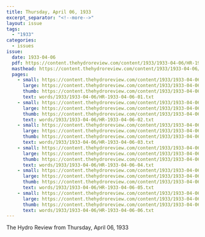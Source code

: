 ```yaml
---
title: Thursday, April 06, 1933
excerpt_separator: "<!--more-->"
layout: issue
tags:
  - "1933"
categories:
  - issues
issue:
  date: 1933-04-06
  pdf: https://content.thehydroreview.com/content/1933/1933-04-06/HR-1933-04-06.pdf
  masthead: https://content.thehydroreview.com/content/1933/1933-04-06/masthead/HR-1933-04-06.jpg
  pages:
    - small: https://content.thehydroreview.com/content/1933/1933-04-06/small/HR-1933-04-06-01.jpg
      large: https://content.thehydroreview.com/content/1933/1933-04-06/large/HR-1933-04-06-01.jpg
      thumb: https://content.thehydroreview.com/content/1933/1933-04-06/thumbnails/HR-1933-04-06-01.jpg
      text: words/1933/1933-04-06/HR-1933-04-06-01.txt
    - small: https://content.thehydroreview.com/content/1933/1933-04-06/small/HR-1933-04-06-02.jpg
      large: https://content.thehydroreview.com/content/1933/1933-04-06/large/HR-1933-04-06-02.jpg
      thumb: https://content.thehydroreview.com/content/1933/1933-04-06/thumbnails/HR-1933-04-06-02.jpg
      text: words/1933/1933-04-06/HR-1933-04-06-02.txt
    - small: https://content.thehydroreview.com/content/1933/1933-04-06/small/HR-1933-04-06-03.jpg
      large: https://content.thehydroreview.com/content/1933/1933-04-06/large/HR-1933-04-06-03.jpg
      thumb: https://content.thehydroreview.com/content/1933/1933-04-06/thumbnails/HR-1933-04-06-03.jpg
      text: words/1933/1933-04-06/HR-1933-04-06-03.txt
    - small: https://content.thehydroreview.com/content/1933/1933-04-06/small/HR-1933-04-06-04.jpg
      large: https://content.thehydroreview.com/content/1933/1933-04-06/large/HR-1933-04-06-04.jpg
      thumb: https://content.thehydroreview.com/content/1933/1933-04-06/thumbnails/HR-1933-04-06-04.jpg
      text: words/1933/1933-04-06/HR-1933-04-06-04.txt
    - small: https://content.thehydroreview.com/content/1933/1933-04-06/small/HR-1933-04-06-05.jpg
      large: https://content.thehydroreview.com/content/1933/1933-04-06/large/HR-1933-04-06-05.jpg
      thumb: https://content.thehydroreview.com/content/1933/1933-04-06/thumbnails/HR-1933-04-06-05.jpg
      text: words/1933/1933-04-06/HR-1933-04-06-05.txt
    - small: https://content.thehydroreview.com/content/1933/1933-04-06/small/HR-1933-04-06-06.jpg
      large: https://content.thehydroreview.com/content/1933/1933-04-06/large/HR-1933-04-06-06.jpg
      thumb: https://content.thehydroreview.com/content/1933/1933-04-06/thumbnails/HR-1933-04-06-06.jpg
      text: words/1933/1933-04-06/HR-1933-04-06-06.txt
---
```


The Hydro Review from Thursday, April 06, 1933

<!--more-->

